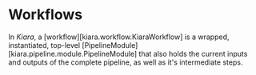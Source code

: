 # Workflows

In *Kiara*, a [workflow][kiara.workflow.KiaraWorkflow] is a wrapped, instantiated, top-level [PipelineModule][kiara.pipeline.module.PipelineModule]
that also holds the current inputs and outputs of the complete pipeline, as well as it's intermediate steps.
